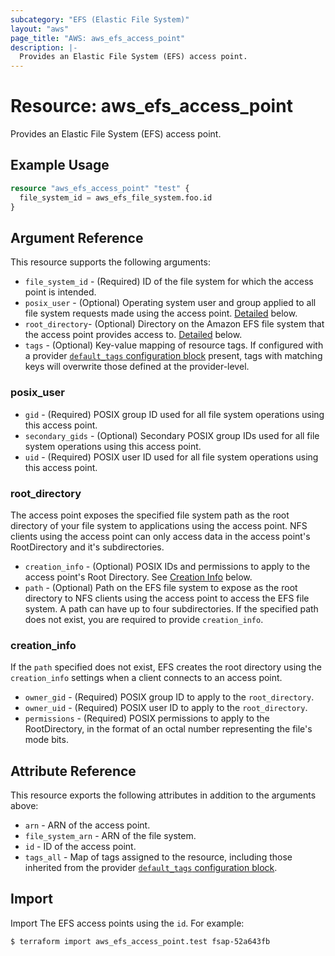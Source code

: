 ```yaml
---
subcategory: "EFS (Elastic File System)"
layout: "aws"
page_title: "AWS: aws_efs_access_point"
description: |-
  Provides an Elastic File System (EFS) access point.
---
```


# Resource: aws_efs_access_point

Provides an Elastic File System (EFS) access point.

## Example Usage

```terraform
resource "aws_efs_access_point" "test" {
  file_system_id = aws_efs_file_system.foo.id
}
```

## Argument Reference

This resource supports the following arguments:

* `file_system_id` - (Required) ID of the file system for which the access point is intended.
* `posix_user` - (Optional) Operating system user and group applied to all file system requests made using the access point. [Detailed](#posix_user) below.
* `root_directory`- (Optional) Directory on the Amazon EFS file system that the access point provides access to. [Detailed](#root_directory) below.
* `tags` - (Optional) Key-value mapping of resource tags. If configured with a provider [`default_tags` configuration block](https://registry.terraform.io/providers/hashicorp/aws/latest/docs#default_tags-configuration-block) present, tags with matching keys will overwrite those defined at the provider-level.

### posix_user

* `gid` - (Required) POSIX group ID used for all file system operations using this access point.
* `secondary_gids` - (Optional) Secondary POSIX group IDs used for all file system operations using this access point.
* `uid` - (Required) POSIX user ID used for all file system operations using this access point.

### root_directory

The access point exposes the specified file system path as the root directory of your file system to applications using the access point. NFS clients using the access point can only access data in the access point's RootDirectory and it's subdirectories.

* `creation_info` - (Optional) POSIX IDs and permissions to apply to the access point's Root Directory. See [Creation Info](#creation_info) below.
* `path` - (Optional) Path on the EFS file system to expose as the root directory to NFS clients using the access point to access the EFS file system. A path can have up to four subdirectories. If the specified path does not exist, you are required to provide `creation_info`.

### creation_info

If the `path` specified does not exist, EFS creates the root directory using the `creation_info` settings when a client connects to an access point.

* `owner_gid` - (Required) POSIX group ID to apply to the `root_directory`.
* `owner_uid` - (Required) POSIX user ID to apply to the `root_directory`.
* `permissions` - (Required) POSIX permissions to apply to the RootDirectory, in the format of an octal number representing the file's mode bits.

## Attribute Reference

This resource exports the following attributes in addition to the arguments above:

* `arn` - ARN of the access point.
* `file_system_arn` - ARN of the file system.
* `id` - ID of the access point.
* `tags_all` - Map of tags assigned to the resource, including those inherited from the provider [`default_tags` configuration block](https://registry.terraform.io/providers/hashicorp/aws/latest/docs#default_tags-configuration-block).

## Import

Import The EFS access points using the `id`. For example:

```
$ terraform import aws_efs_access_point.test fsap-52a643fb
```
